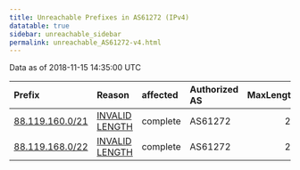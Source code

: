 ```yaml
---
title: Unreachable Prefixes in AS61272 (IPv4)
datatable: true
sidebar: unreachable_sidebar
permalink: unreachable_AS61272-v4.html
---
```


Data as of 2018-11-15 14:35:00 UTC


<div class="datatable-begin"></div>

| Prefix                                                   | Reason                                                                                                    | affected   | Authorized AS   |   MaxLength | Anchor                                         |   unreachable /24s |
|:---------------------------------------------------------|:----------------------------------------------------------------------------------------------------------|:-----------|:----------------|------------:|:-----------------------------------------------|-------------------:|
| [88.119.160.0/21](https://stat.ripe.net/88.119.160.0/21) | [INVALID LENGTH](https://rpki-validator.ripe.net/announcement-preview?asn=AS61272&prefix=88.119.160.0/21) | complete   | AS61272         |          20 | [RIPE](unreachable_RIPE_NCC_RPKI_Root-v4.html) |                  8 |
| [88.119.168.0/22](https://stat.ripe.net/88.119.168.0/22) | [INVALID LENGTH](https://rpki-validator.ripe.net/announcement-preview?asn=AS61272&prefix=88.119.168.0/22) | complete   | AS61272         |          20 | [RIPE](unreachable_RIPE_NCC_RPKI_Root-v4.html) |                  4 |

<div class="datatable-end"></div>